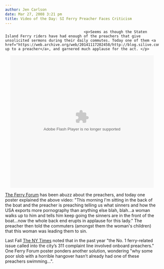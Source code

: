 ```yaml
---
author: Jen Carlson
date: Mar 27, 2008 3:21 pm
title: Video of the Day: SI Ferry Preacher Faces Criticism
---
```


	
										<p>Seems as though the Staten Island Ferry riders have had enough of the preachers that give unsolicited sermons during their daily commutes. Today one of them <a href="https://web.archive.org/web/20141117202458/http://blog.silive.com/ferry/2008/03/staten_island_ferry_rider_take.html">stood up to a preacher</a>, and garnered much applause for the act. </p>

<center><object width="470" height="434" align="middle" classid="clsid:d27cdb6e-ae6d-11cf-96b8-444553540000" codebase="https://web.archive.org/web/20141117202458oe_/http://fpdownload.macromedia.com/pub/shockwave/cabs/flash/swflash.cab#version=8,0,0,0" id="movie1206643745840">

<param name="allowScriptAccess" value="always"><param name="movie" value="http://tribeca.vidavee.com/advance/vidavee/playerv3/vFlasher_debug.swf?p19=movie1206643745840&amp;p2=off&amp;p3=off&amp;p4=50&amp;p5=off&amp;p7=on&amp;p8=off&amp;p31=on&amp;p22=http%3A%2F%2Fanalytics.tribeca.vidavee.com%2Fvanalytics%2Fgateway%2F&amp;p13=no&amp;p16=v3AdvInt_siLive.swf&amp;p17=http%3A%2F%2Ftribeca.vidavee.com%2Fadvance%2Fvidavee%2Fplayerv3%2Fskins%2F&amp;p11=0&amp;p15=http%3A%2F%2Ftribeca.vidavee.com%2Fadvance%2FvClientXML.view%3FAF_renderParam_contentType%3Dtext%2Fxml%26showEndCard%3Doff%26vtagView%3Don%26skin%3Dv3AdvInt_siLive.swf%26autoplay%3Doff%26loadStream%3Doff%26width%3D470%26height%3D384%26vtag%3Dyes%26startVolume%3D50%26hidecontrolbar%3Dno%26textureStrip%3Dyes%26displayTime%3Dyes%26volumeLock%3Doff%26watermark%3Dyes%26link%3Dhttp%3A%2F%2Fvideos.silive.com%2F2008%2F03%2Fpreacher.html%26dockey%3D6C610981342849313909AD5EF2584065&amp;p21=http%3A%2F%2Ftribeca.vidavee.com%2Fadvance%2Fvidavee%2Fplayerv3%2Fjs%2FFlashProxyLoader.js&amp;p18=timeDisplay%3Dyes%3Bwatermark%3Dyes%3BtextureStripe%3Dyes%3BvtagDisplay%3Dyes%3BshowEndCard%3Doff%3Blink%3Dhttp%3A%2F%2Fvideos.silive.com%2F2008%2F03%2Fpreacher.html"><param name="quality" value="high"><param name="bgcolor" value="#ffffff">

<param name="allowFullScreen" value="true">

<p><embed allowscriptaccess="always" width="470" height="434" type="application/x-shockwave-flash" pluginspage="http://www.macromedia.com/go/getflashplayer" quality="high" name="movie1206643745840" src="https://web.archive.org/web/20141117202458oe_/http://tribeca.vidavee.com/advance/vidavee/playerv3/vFlasher_debug.swf?p19=movie1206643745840&amp;p2=off&amp;p3=off&amp;p4=50&amp;p5=off&amp;p7=on&amp;p8=off&amp;p31=on&amp;p22=http%3A%2F%2Fanalytics.tribeca.vidavee.com%2Fvanalytics%2Fgateway%2F&amp;p13=no&amp;p16=v3AdvInt_siLive.swf&amp;p17=http%3A%2F%2Ftribeca.vidavee.com%2Fadvance%2Fvidavee%2Fplayerv3%2Fskins%2F&amp;p11=0&amp;p15=http%3A%2F%2Ftribeca.vidavee.com%2Fadvance%2FvClientXML.view%3FAF_renderParam_contentType%3Dtext%2Fxml%26showEndCard%3Doff%26vtagView%3Don%26skin%3Dv3AdvInt_siLive.swf%26autoplay%3Doff%26loadStream%3Doff%26width%3D470%26height%3D384%26vtag%3Dyes%26startVolume%3D50%26hidecontrolbar%3Dno%26textureStrip%3Dyes%26displayTime%3Dyes%26volumeLock%3Doff%26watermark%3Dyes%26link%3Dhttp%3A%2F%2Fvideos.silive.com%2F2008%2F03%2Fpreacher.html%26dockey%3D6C610981342849313909AD5EF2584065&amp;p21=http%3A%2F%2Ftribeca.vidavee.com%2Fadvance%2Fvidavee%2Fplayerv3%2Fjs%2FFlashProxyLoader.js&amp;p18=timeDisplay%3Dyes%3Bwatermark%3Dyes%3BtextureStripe%3Dyes%3BvtagDisplay%3Dyes%3BshowEndCard%3Doff%3Blink%3Dhttp%3A%2F%2Fvideos.silive.com%2F2008%2F03%2Fpreacher.html" allowfullscreen="true"></p>

<p></p></object></center><p></p>

<p><a href="https://web.archive.org/web/20141117202458/http://www.silive.com/forums/ferry">The Ferry Forum</a> has been abuzz about the preachers, and today one poster explained the above video: &quot;This morning I&apos;m sitting in the back of the boat and the preacher is preaching telling us what sinners and how the USA exports more pornography than anything else blah, blah...a woman walks up to him and tells him keep going the sinners are in the front of the boat...now the whole back end erupts in applause for this lady.&quot; The preacher then told the commuters (amongst them the woman&apos;s children) that this woman was leading them to sin. </p>

<p>Last Fall <a href="https://web.archive.org/web/20141117202458/http://www.nytimes.com/2007/10/28/nyregion/thecity/28prea.html">The NY Times</a> noted that in the past year &quot;the No. 1 ferry-related issue called into the city&#x2019;s 311 complaint line involved onboard preachers.&quot; One Ferry Forum poster ponders another solution, wondering &quot;why some poor slob with a horrible hangover hasn&#x2019;t already had one of these preachers swimming&#x2026;&quot;.</p>					
										
									
				